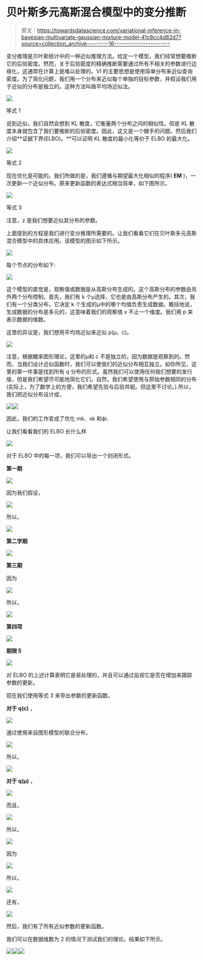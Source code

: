 # 贝叶斯多元高斯混合模型中的变分推断

> 原文：<https://towardsdatascience.com/variational-inference-in-bayesian-multivariate-gaussian-mixture-model-41c8cc4d82d7?source=collection_archive---------16----------------------->

变分推理是贝叶斯统计中的一种近似推理方法。给定一个模型，我们经常想要推断它的后验密度。然而，关于后验密度的精确推断需要通过所有不相关的参数进行边缘化，这通常在计算上是难以处理的。VI 的主要思想是使用简单分布来近似查询密度。为了简化问题，我们用一个分布来近似每个单独的目标参数，并假设我们用于近似的分布是独立的。这种方法叫做平均场近似法。

![](img/89b6fb11f17076078ef43b15f8099124.png)

等式 1

说到近似，我们自然会想到 KL 散度，它衡量两个分布之间的相似性。但是 KL 散度本身就包含了我们要推断的后验密度。因此，这又是一个棘手的问题。然后我们介绍**证据下界(ELBO)。**可以证明 KL 散度的最小化等价于 ELBO 的最大化。

![](img/902b62f04aadef58aae3d12543915f01.png)

等式 2

现在优化是可能的。我们所做的是，我们遵循与期望最大化相似的程序( **EM** )，一次更新一个近似分布。原来更新函数的表达式相当简单，如下图所示。

![](img/33f07212b71c9c111aea80cbe5d7d2b4.png)

等式 3

注意，z 是我们想要近似其分布的参数。

上面提到的方程是我们进行变分推理所需要的。让我们看看它们在贝叶斯多元高斯混合模型中的具体应用。该模型的图示如下所示。

![](img/fbbaa4788d9fb367cc0a86684a52a7e5.png)

每个节点的分布如下:

![](img/351620f8099ed70ae63263ead6599d27.png)

这个模型的直觉是，观察值或数据是从高斯分布生成的。这个高斯分布的参数由另外两个分布控制。首先，我们有 k 个μ选择，它也是由高斯分布产生的。其次，我们有一个分类分布，它决定 k 个生成的μ中的哪个均值负责生成数据。概括地说，生成数据的分布是多元的，这意味着我们的观察值 x 不止一个维度。我们用 p 来表示数据的维数。

这里的异议是，我们想用平均场近似来近似 p(μ，c)。

![](img/106a6f8b1aaf81345538e996d38353a0.png)

注意，根据概率图形理论，这里的μ和 c 不是独立的，因为数据是观察到的。然而，当我们设计近似函数时，我们可以使我们的近似分布相互独立。如你所见，这里的第一件事是找到所有 q 分布的形式。虽然我们可以使用任何我们想要的发行版，但是我们希望尽可能地简化它们。自然，我们希望使用与原始参数相同的分布(实际上，为了数学上的方便，我们希望先验与后验共轭。但这里不讨论。).所以，我们把近似分布设计成，

![](img/25aa209a3131094cc03c9d898e22be47.png)![](img/63794b0dc36f102db2cb30cc7a2df9c4.png)

因此，我们的工作变成了优化 mk、sk 和ϕi.

让我们看看我们的 ELBO 长什么样

![](img/a07f971b4891090dfa66b91444da815d.png)

对于 ELBO 中的每一项，我们可以导出一个封闭形式。

**第一期**

![](img/d0d50aea2ce5f567880e20002856fcbf.png)

因为我们假设，

![](img/25aa209a3131094cc03c9d898e22be47.png)

所以，

![](img/d3932bae8b0c7d4ed085125661be467c.png)

**第二学期**

![](img/c7dfc963b9180a5d1316d1e31b29cccf.png)

**第三期**

因为

![](img/f06b5a39c593364ce2afa77f3ffae77e.png)

所以，

![](img/1ada6b82f6a25c2574d562acb8e80d05.png)

**第四项**

![](img/e06f54cc2e97df2e404f9cce72f7d360.png)

**期限 5**

![](img/fe44d7ced63fd6e711c587f250793d71.png)

对 ELBO 的上述计算表明它是易处理的，并且可以通过监视它是否在增加来跟踪参数的更新。

现在我们使用等式 3 来导出参数的更新函数。

**对于 q(c)** ，

![](img/a65d53b937c84403543367e1337cd1b8.png)

通过使用来自图形模型的联合分布，

![](img/29b01b858d3777433f9bb2abe47c614b.png)

所以，

![](img/3f3d5119b39e2e464c83ae5ec8eacb73.png)

**对于 q(μ)** ，

![](img/1ba75167c9add648528e20bda5518789.png)

而且，

![](img/5c66d7b3656d14a01eb1338d13dc6237.png)

所以，

![](img/142baeaa701c6c4d47f3e466f072490d.png)

因为

![](img/370615320529a599aa61b9dc1b2e9c68.png)

所以，

![](img/57bfe7713ea718f3ad6b3b96e0a877f2.png)

还有，

![](img/131f14d511e8840645c5f0583488085d.png)

然后，我们有了所有近似参数的更新函数。

我们可以在数据维数为 2 的情况下测试我们的理论。结果如下所示。

![](img/43f1efa8e0507cf5d501a6545778550c.png)![](img/8041d0a7165ab164190f7ddcfa370d10.png)![](img/7f8c822b1c2669c006d9eb779743499e.png)